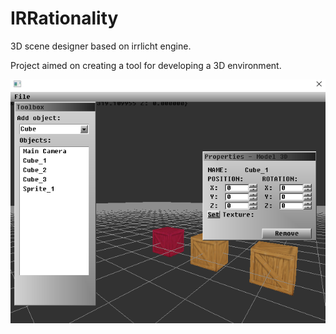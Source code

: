 # IRRationality
3D scene designer based on irrlicht engine.

Project aimed on creating a tool for developing a 3D environment.

![Alt text](irrationality-demo.png?raw=true "Demo")
